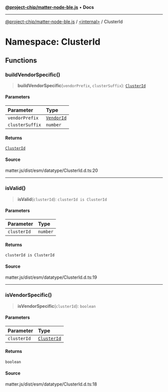 [**@project-chip/matter-node-ble.js**](../../../README.md) • **Docs**

***

[@project-chip/matter-node-ble.js](../../../globals.md) / [\<internal\>](../../README.md) / ClusterId

# Namespace: ClusterId

## Functions

### buildVendorSpecific()

> **buildVendorSpecific**(`vendorPrefix`, `clusterSuffix`): [`ClusterId`](../../README.md#clusterid)

#### Parameters

| Parameter | Type |
| :------ | :------ |
| `vendorPrefix` | [`VendorId`](../../README.md#vendorid-1) |
| `clusterSuffix` | `number` |

#### Returns

[`ClusterId`](../../README.md#clusterid)

#### Source

matter.js/dist/esm/datatype/ClusterId.d.ts:20

***

### isValid()

> **isValid**(`clusterId`): `clusterId is ClusterId`

#### Parameters

| Parameter | Type |
| :------ | :------ |
| `clusterId` | `number` |

#### Returns

`clusterId is ClusterId`

#### Source

matter.js/dist/esm/datatype/ClusterId.d.ts:19

***

### isVendorSpecific()

> **isVendorSpecific**(`clusterId`): `boolean`

#### Parameters

| Parameter | Type |
| :------ | :------ |
| `clusterId` | [`ClusterId`](../../README.md#clusterid) |

#### Returns

`boolean`

#### Source

matter.js/dist/esm/datatype/ClusterId.d.ts:18
